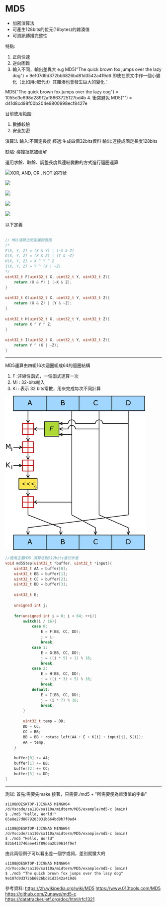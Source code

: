 # MD5
* 加密演算法
* 可產生128bits的位元(16bytes)的雜湊值
* 可資訊傳播完整性

特點:
1. 正向快速
2. 逆向困難
3. 輸入不同，輸出差異大
e.g
MD5("The quick brown fox jumps over the lazy dog")
= 9e107d9d372bb6826bd81d3542a419d6
即使在原文中作一個小變化（比如用c取代d）其雜湊也會發生巨大的變化：

MD5("The quick brown fox jumps over the lazy cog")
= 1055d3e698d289f2af8663725127bd4b
4. 衝突避免
MD5("")
= d41d8cd98f00b204e9800998ecf8427e

目前使用範圍:
1. 數據較驗
2. 安全加密

演算法
輸入:不固定長度
經過:生成四個32bits資料
輸出:連接成固定長度128bits

缺陷:
碰撞抵抗被破解

運用求餘、取餘、調整長度與連結變數的方式進行迴圈運算

![](https://wikimedia.org/api/rest_v1/media/math/render/svg/ed39414f7a4720bbf82749a9fcd3ebb15220ea72)XOR, AND, OR , NOT 的符號

![](https://wikimedia.org/api/rest_v1/media/math/render/svg/29bfebad4e7bdd4a2fc1210694eb5664262faecc)

![](https://wikimedia.org/api/rest_v1/media/math/render/svg/7068038702afd55190f991518f3a9188565f32d0)

![](https://wikimedia.org/api/rest_v1/media/math/render/svg/c121ed0510b6ad3ffde9b89cec96ff7552ae9236)

![](https://wikimedia.org/api/rest_v1/media/math/render/svg/2f119366de7d323f5e02b8d12a741968fa9d0f99)

以下定義

```c

// MD5演算法所定義的區段
/*
F(X, Y, Z) = (X & Y) | (~X & Z)
G(X, Y, Z) = (X & Z) | (Y & ~Z)
H(X, Y, Z) = X ^ Y ^ Z
I(X, Y, Z) = Y ^ (X | ~Z)
*/
uint32_t F(uint32_t X, uint32_t Y, uint32_t Z){
    return (X & Y) | (~X & Z);
}

uint32_t G(uint32_t X, uint32_t Y, uint32_t Z){
    return (X & Z) | (Y & ~Z);
}

uint32_t H(uint32_t X, uint32_t Y, uint32_t Z){
    return X ^ Y ^ Z;
}

uint32_t I(uint32_t X, uint32_t Y, uint32_t Z){
    return Y ^ (X | ~Z);
}
```

---

MD5運算由四組16次迴圈組成64的迴圈結構
1. F :非線性函式，一個函式運算一次
2. Mi : 32-bits輸入
3. Ki : 表示 32 bits常數，用來完成每次不同計算

![](picture/MD5.png)

```c
//使用主要MD5 演算法對512bits進行步進
void md5Step(uint32_t *buffer, uint32_t *input){
	uint32_t AA = buffer[0];
	uint32_t BB = buffer[1];
	uint32_t CC = buffer[2];
	uint32_t DD = buffer[3];

	uint32_t E;

	unsigned int j;

	for(unsigned int i = 0; i < 64; ++i){
		switch(i / 16){
			case 0:
				E = F(BB, CC, DD);
				j = i;
				break;
			case 1:
				E = G(BB, CC, DD);
				j = ((i * 5) + 1) % 16;
				break;
			case 2:
				E = H(BB, CC, DD);
				j = ((i * 3) + 5) % 16;
				break;
			default:
				E = I(BB, CC, DD);
				j = (i * 7) % 16;
				break;
		}

		uint32_t temp = DD;
		DD = CC;
		CC = BB;
		BB = BB + rotate_left(AA + E + K[i] + input[j], S[i]);
		AA = temp;
	}

	buffer[0] += AA;
	buffer[1] += BB;
	buffer[2] += CC;
	buffer[3] += DD;
}
```

---

測試:
首先:需要先make
接著，只需要./md5 + "所需要便為雜湊值的字串"
```
s1108@DESKTOP-IJI9NA5 MINGW64 /d/Vscode/sa110/sa110a/midterm/MD5/example/md5-c (main)
$ ./md5 "Hello, World!"
65a8e27d8879283831b664bd8b7f0ad4
```

```
s1108@DESKTOP-IJI9NA5 MINGW64 /d/Vscode/sa110/sa110a/midterm/MD5/example/md5-c (main)
$ ./md5 "Hello, World"                                                                                                                                          
82bb413746aee42f89dea2b59614f9ef
```

由此兩個例子可以看出差一個字或詞，差別就蠻大的

```
s1108@DESKTOP-IJI9NA5 MINGW64 /d/Vscode/sa110/sa110a/midterm/MD5/example/md5-c (main)
$ ./md5 "The quick brown fox jumps over the lazy dog"
9e107d9d372bb6826bd81d3542a419d6
```



參考資料:
https://zh.wikipedia.org/wiki/MD5
https://www.010tools.com/MD5
https://github.com/Zunawe/md5-c
https://datatracker.ietf.org/doc/html/rfc1321